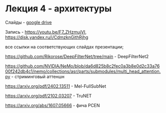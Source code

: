 # Лекция 4 - архитектуры

Слайды - [google drive](https://docs.google.com/presentation/d/1-10tCf77A1sWYCFEy6HpXR4TwPvw7rFo/edit?usp=share_link&ouid=116385375708859011313&rtpof=true&sd=true)

Запись - https://youtu.be/F7_ZHzmujVI, https://disk.yandex.ru/i/CdmzknGithRjhg

все ссылки на соответствующих слайдах презентации;

https://github.com/Rikorose/DeepFilterNet/tree/main - DeepFilterNet2

https://github.com/NVIDIA/NeMo/blob/da6d825b8c2fec0a3b8e0d2c33a7600f242db4c1/nemo/collections/asr/parts/submodules/multi_head_attention.py - стриминговый аттеншн

https://arxiv.org/pdf/2402.13511 - Mel-FullSubNet

https://arxiv.org/pdf/2102.03207 - TruNET

https://arxiv.org/abs/1607.05666 - фича PCEN
